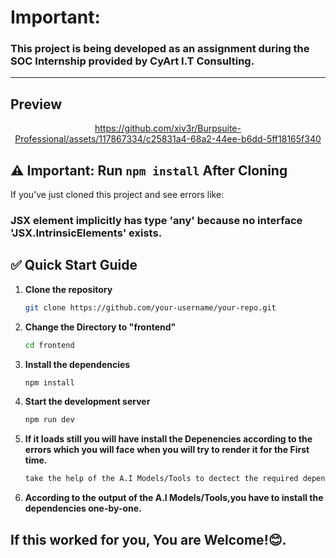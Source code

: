 
# Important:
### This project is being developed as an assignment during the SOC Internship provided by CyArt I.T Consulting.
---

## Preview
<div align="center">
 
https://github.com/xiv3r/Burpsuite-Professional/assets/117867334/c25831a4-68a2-44ee-b6dd-5ff18165f340
</div>

## ⚠️ Important: Run `npm install` After Cloning

If you’ve just cloned this project and see errors like:

### JSX element implicitly has type 'any' because no interface 'JSX.IntrinsicElements' exists. ###

## ✅ Quick Start Guide

1. **Clone the repository**
   ```bash
   git clone https://github.com/your-username/your-repo.git
3. **Change the Directory to "frontend"**
   ```bash
   cd frontend
4. **Install the dependencies**
   ```bash
   npm install
5. **Start the development server**
   ```bash
   npm run dev
6. **If it loads still you will have install the Depenencies according to the errors which you will face when you will try to render it for the First time.**
   ```bash
   take the help of the A.I Models/Tools to dectect the required dependencies
7. **According to the output of the A.I Models/Tools,you have to install the dependencies one-by-one.**   
## If this worked for you, You are Welcome!😊.

   



